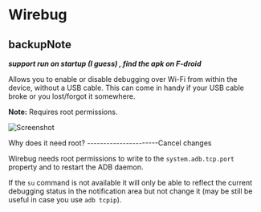Wirebug
=======
## backupNote
***support run on startup (I guess) , find the apk on F-droid***

Allows you to enable or disable debugging over Wi-Fi from within the device,
without a USB cable. This can come in handy if your USB cable broke or you
lost/forgot it somewhere.

**Note:** Requires root permissions.

![Screenshot](screenshot.png)

Why does it need root?
----------------------Cancel changes

Wirebug needs root permissions to write to the `system.adb.tcp.port`
property and to restart the ADB daemon.

If the `su` command is not available it will only be able to reflect
the current debugging status in the notification area but not change
it (may be still be useful in case you use `adb tcpip`).
